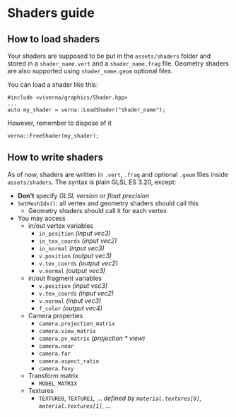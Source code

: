 # Shaders guide

## How to load shaders

Your shaders are supposed to be put in the `assets/shaders` folder and stored in a `shader_name.vert` and a `shader_name.frag` file. Geometry shaders are also supported using `shader_name.geom` optional files.

You can load a shader like this:
```
#include <viverna/graphics/Shader.hpp>
...
auto my_shader = verna::LoadShader("shader_name");
```
However, remember to dispose of it
```
verna::FreeShader(my_shader);
```

## How to write shaders

As of now, shaders are written in `.vert`, `.frag` and optional `.geom` files inside `assets/shaders`. The syntax is plain GLSL ES 3.20, except:

- **Don't** specify *GLSL version* or *float precision*
- `SetMeshIdx()`: all vertex and geometry shaders should call this
    - Geometry shaders should call it for each vertex
- You may access
    - in/out vertex variables
        - `in_position`     _(input vec3)_
        - `in_tex_coords`   _(input vec2)_
        - `in_normal`       _(input vec3)_
        - `v.position`      _(output vec3)_
        - `v.tex_coords`    _(output vec2)_
        - `v.normal`        _(output vec3)_
    - in/out fragment variables
        - `v.position`      _(input vec3)_
        - `v.tex_coords`    _(input vec2)_
        - `v.normal`        _(input vec3)_
        - `f_color`         _(output vec4)_
    - Camera properties
        - `camera.projection_matrix`
        - `camera.view_matrix`
        - `camera.pv_matrix` _(projection * view)_
        - `camera.near`
        - `camera.far`
        - `camera.aspect_ratio`
        - `camera.fovy`
    - Transform matrix
        - `MODEL_MATRIX`
    - Textures
        - `TEXTURE0`, `TEXTURE1`, ... _defined by `material.textures[0]`, `material.textures[1]`, ..._
